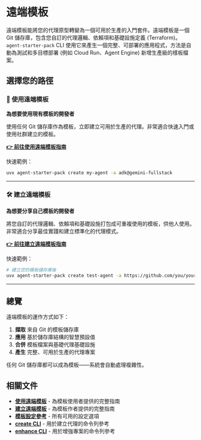 # 遠端模板

遠端模板能將您的代理原型轉變為一個可用於生產的入門套件。遠端模板是一個 Git 儲存庫，包含您自訂的代理邏輯、依賴項和基礎設施定義 (Terraform)。`agent-starter-pack` CLI 使用它來產生一個完整、可部署的應用程式，方法是自動為測試和多目標部署 (例如 Cloud Run、Agent Engine) 新增生產級的樣板檔案。

## 選擇您的路徑

### 🚀 使用遠端模板
**為想要使用現有模板的開發者**

使用任何 Git 儲存庫作為模板，立即建立可用於生產的代理。非常適合快速入門或使用社群建立的模板。

**[👉 前往使用遠端模板指南](./using-remote-templates.md)**

快速範例：
```bash
uvx agent-starter-pack create my-agent -a adk@gemini-fullstack
```

---

### 🛠️ 建立遠端模板
**為想要分享自己模板的開發者**

將您自訂的代理邏輯、依賴項和基礎設施打包成可重複使用的模板，供他人使用。非常適合分享最佳實踐和建立標準化的代理模式。

**[👉 前往建立遠端模板指南](./creating-remote-templates.md)**

快速範例：
```bash
# 建立您的模板儲存庫後
uvx agent-starter-pack create test-agent -a https://github.com/you/your-template
```

---

## 總覽

遠端模板的運作方式如下：
1. **擷取** 來自 Git 的模板儲存庫
2. **應用** 基於儲存庫結構的智慧預設值
3. **合併** 模板檔案與基礎代理基礎設施
4. **產生** 完整、可用於生產的代理專案

任何 Git 儲存庫都可以成為模板——系統會自動處理複雜性。

## 相關文件

- **[使用遠端模板](./using-remote-templates.md)** - 為模板使用者提供的完整指南
- **[建立遠端模板](./creating-remote-templates.md)** - 為模板作者提供的完整指南
- **[模板設定參考](../guide/template-config-reference.md)** - 所有可用的設定選項
- **[create CLI](../cli/create.md)** - 用於建立代理的命令列參考
- **[enhance CLI](../cli/enhance.md)** - 用於增強專案的命令列參考